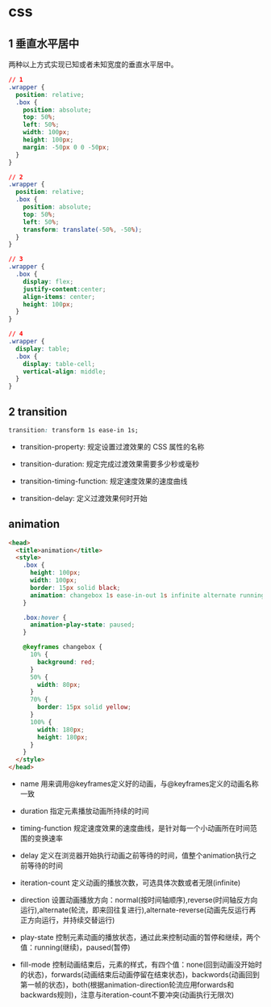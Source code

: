 # css

## 1 垂直水平居中

两种以上方式实现已知或者未知宽度的垂直水平居中。

```css
// 1
.wrapper {
  position: relative;
  .box {
    position: absolute;
    top: 50%;
    left: 50%;
    width: 100px;
    height: 100px;
    margin: -50px 0 0 -50px;
  }
}

// 2
.wrapper {
  position: relative;
  .box {
    position: absolute;
    top: 50%;
    left: 50%;
    transform: translate(-50%, -50%);
  }
}

// 3
.wrapper {
  .box {
    display: flex;
    justify-content:center;
    align-items: center;
    height: 100px;
  }
}

// 4
.wrapper {
  display: table;
  .box {
    display: table-cell;
    vertical-align: middle;
  }
}
```

## 2 transition

```css
transition: transform 1s ease-in 1s;

```

- transition-property: 规定设置过渡效果的 CSS 属性的名称

- transition-duration: 规定完成过渡效果需要多少秒或毫秒

- transition-timing-function: 规定速度效果的速度曲线

- transition-delay: 定义过渡效果何时开始

## animation

```html
<head>
  <title>animation</title>
  <style>
    .box {
      height: 100px;
      width: 100px;
      border: 15px solid black;
      animation: changebox 1s ease-in-out 1s infinite alternate running forwards;
    }

    .box:hover {
      animation-play-state: paused;
    }

    @keyframes changebox {
      10% {
        background: red;
      }
      50% {
        width: 80px;
      }
      70% {
        border: 15px solid yellow;
      }
      100% {
        width: 180px;
        height: 180px;
      }
    }
  </style>
</head>
```

- name
用来调用@keyframes定义好的动画，与@keyframes定义的动画名称一致

- duration
指定元素播放动画所持续的时间

- timing-function
规定速度效果的速度曲线，是针对每一个小动画所在时间范围的变换速率

- delay
定义在浏览器开始执行动画之前等待的时间，值整个animation执行之前等待的时间

- iteration-count
定义动画的播放次数，可选具体次数或者无限(infinite)

- direction
设置动画播放方向：normal(按时间轴顺序),reverse(时间轴反方向运行),alternate(轮流，即来回往复进行),alternate-reverse(动画先反运行再正方向运行，并持续交替运行)

- play-state
控制元素动画的播放状态，通过此来控制动画的暂停和继续，两个值：running(继续)，paused(暂停)

- fill-mode
控制动画结束后，元素的样式，有四个值：none(回到动画没开始时的状态)，forwards(动画结束后动画停留在结束状态)，backwords(动画回到第一帧的状态)，both(根据animation-direction轮流应用forwards和backwards规则)，注意与iteration-count不要冲突(动画执行无限次)

